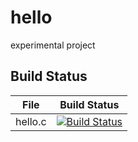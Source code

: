 # hello
experimental project

## Build Status

File|Build Status
---|---
hello.c|[![Build Status](https://travis-ci.com/mangodudu/hello.svg?branch=master)](https://travis-ci.com/mangodudu/hello)
